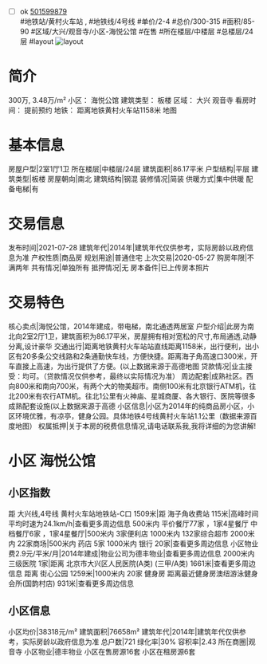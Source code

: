 - [ ] ok [501599879](https://bj.5i5j.com/ershoufang/501599879.html)  
 #地铁站/黄村火车站 ,  #地铁线/4号线
#单价/2-4 #总价/300-315 #面积/85-90   #区域/大兴/观音寺/小区-海悦公馆 #在售 #所在楼层/中楼层 #总楼层/24层 #layout 
![layout](http://image2a.5i5j.com/bdir/layout/2cc3c3a2a85740f886259ee9aa33a2c6.jpg_P5.jpg) 
# 简介 
 300万,  3.48万/m² 
小区： 海悦公馆
建筑类型： 板楼
区域： 大兴 观音寺
看房时间： 提前预约
地铁： 距离地铁黄村火车站1158米 地图
# 基本信息 
 房屋户型|2室1厅1卫
所在楼层|中楼层/24层
建筑面积|86.17平米
户型结构|平层
建筑类型|板楼
房屋朝向|南北
建筑结构|钢混
装修情况|简装
供暖方式|集中供暖
配备电梯|有
# 交易信息 
 发布时间|2021-07-28
建筑年代|2014年|建筑年代仅供参考，实际房龄以政府信息为准
产权性质|商品房
规划用途|普通住宅
上次交易|2020-05-27
购房年限|不满两年
共有情况|单独所有
抵押情况|无
房本备件|已上传房本照片
# 交易特色 
 核心卖点|海悦公馆，2014年建成，带电梯，南北通透两居室
户型介绍|此房为南北向2室2厅1卫，建筑面积为86.17平米，房屋拥有相对宽松的尺寸,布局通透,动静分离,设计豪华
交通出行|距离地铁黄村火车站站直线距离1158米，出行便利，出小区有20多条公交线路和2条通勤快车线，方便快捷。距离海子角高速口300米，开车直接上高速，为出行提供了方便。(以上数据来源于高德地图
贷款情况|业主接受：均可。（贷款情况仅供参考，最终以实际情况为准）
周边配套|成熟社区。西向800米和南向700米，有两个大的物美超市。南侧100米有北京银行ATM机，往北200米有农行ATM机。往北1公里有火神庙、星城商厦、各大银行、医院等很多成熟配套设施(以上数据来源于高德
小区信息|小区为2014年的纯商品房小区，小区环境优雅，有凉亭，健身公园。具体地铁4号线黄村火车站1.1公里（数据来源百度地图）
权属抵押|关于本房的税费信息情况,请电话联系我,我将详细的为您讲解!
# 小区 海悦公馆
## 小区指数 
 距 大兴线,4号线 黄村火车站地铁站-C口 1509米|距 海子角收费站 115米|高峰时间平均时速为24.1km/h|查看更多周边信息
500米内 平价餐厅77家 ，1家4星餐厅
中档餐厅6家 ，1家4星餐厅|500米内 3家便利店
1000米内 132家综合超市
2000米内 22家商场|500米内 药店 5家
1000米内 银行 20家|查看更多周边信息
小区物业费2.9元/平米/月|2014年建成|物业公司为德丰物业|查看更多周边信息
2000米内 三级医院 1家|距离 北京市大兴区人民医院(A类) (三甲/A类) 1661米|查看更多周边信息
距离 街心公园 1259米|1000米内 20家 健身房
距离最近健身房澳纽游泳健身会所(国韵村店) 931米|查看更多周边信息
## 小区信息 
 小区均价|38318元/m²
建筑面积|76658m²
建筑年代|2014年|建筑年代仅供参考，实际房龄以政府信息为准
总户数|721
绿化率|30%
容积率|2.43
所在商圈|观音寺
小区物业|德丰物业
小区在售房源16套
小区在租房源6套

